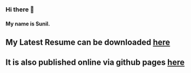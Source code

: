 ### Hi there 👋
#### My name is Sunil.
## My Latest Resume can be downloaded [here](https://github.com/sunilsankar/sunilsankar/blob/master/sunilsankar.pdf)

## It is also published online via github pages [here](https://sunilsankar.github.io)

